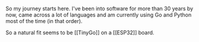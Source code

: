 So my journey starts here. I've been into software for more than 30 years by now, came across a lot of languages and am currently using Go and Python most of the time (in that order).

So a natural fit seems to be [[TinyGo]] on a [[ESP32]] board.